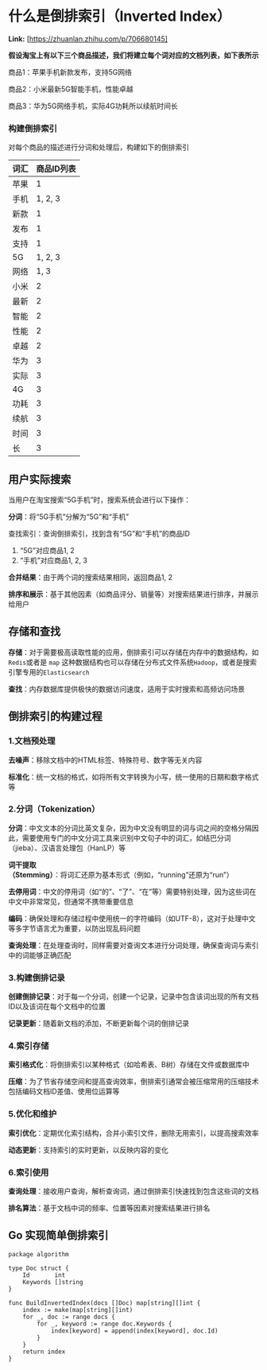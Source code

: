 # 什么是倒排索引（Inverted Index）



 **Link:** [https://zhuanlan.zhihu.com/p/706680145]



**假设淘宝上有以下三个商品描述，我们将建立每个词对应的文档列表，如下表所示**

商品1：苹果手机新款发布，支持5G网络

商品2：小米最新5G智能手机，性能卓越

商品3：华为5G网络手机，实际4G功耗所以续航时间长

### 构建倒排索引  

对每个商品的描述进行分词和处理后，构建如下的倒排索引

| 词汇 | 商品ID列表 |
| --- | --- |
| 苹果 | 1 |
| 手机 | 1, 2, 3 |
| 新款 | 1 |
| 发布 | 1 |
| 支持 | 1 |
| 5G | 1, 2, 3 |
| 网络 | 1, 3 |
| 小米 | 2 |
| 最新 | 2 |
| 智能 | 2 |
| 性能 | 2 |
| 卓越 | 2 |
| 华为 | 3 |
| 实际 | 3 |
| 4G | 3 |
| 功耗 | 3 |
| 续航 | 3 |
| 时间 | 3 |
| 长 | 3 |

## 用户实际搜索  

当用户在淘宝搜索“5G手机”时，搜索系统会进行以下操作：

**分词**：将“5G手机”分解为“5G”和“手机”

查找索引：查询倒排索引，找到含有“5G”和“手机”的商品ID

1. “5G”对应商品1, 2
2. “手机”对应商品1, 2, 3

**合并结果**：由于两个词的搜索结果相同，返回商品1, 2

**排序和展示**：基于其他因素（如商品评分、销量等）对搜索结果进行排序，并展示给用户

## 存储和查找  

**存储**：对于需要极高读取性能的应用，倒排索引可以存储在内存中的数据结构，如`Redis`或者是 `map` 这种数据结构也可以存储在分布式文件系统`Hadoop`，或者是搜索引擎专用的`Elasticsearch`

**查找**：内存数据库提供极快的数据访问速度，适用于实时搜索和高频访问场景

## 倒排索引的构建过程  
### 1.文档预处理  

**去噪声**：移除文档中的HTML标签、特殊符号、数字等无关内容

**标准化**：统一文档的格式，如将所有文字转换为小写，统一使用的日期和数字格式等

### 2.分词（Tokenization）  

**分词**：中文文本的分词比英文复杂，因为中文没有明显的词与词之间的空格分隔因此，需要使用专门的中文分词工具来识别中文句子中的词汇，如结巴分词（jieba）、汉语言处理包（HanLP）等

**词干提取（Stemming）**：将词汇还原为基本形式（例如，“running”还原为“run”）

**去停用词**：中文的停用词（如“的”、“了”、“在”等）需要特别处理，因为这些词在中文中非常常见，但通常不携带重要信息

**编码**：确保处理和存储过程中使用统一的字符编码（如UTF-8），这对于处理中文等多字节语言尤为重要，以防出现乱码问题

**查询处理**：在处理查询时，同样需要对查询文本进行分词处理，确保查询词与索引中的词能够正确匹配

### 3.构建倒排记录  

**创建倒排记录**：对于每一个分词，创建一个记录，记录中包含该词出现的所有文档ID以及该词在每个文档中的位置

**记录更新**：随着新文档的添加，不断更新每个词的倒排记录

### 4.索引存储  

**索引格式化**：将倒排索引以某种格式（如哈希表、B树）存储在文件或数据库中

**压缩**：为了节省存储空间和提高查询效率，倒排索引通常会被压缩常用的压缩技术包括编码文档ID差值、使用位运算等

### 5.优化和维护  

**索引优化**：定期优化索引结构，合并小索引文件，删除无用索引，以提高搜索效率

**动态更新**：支持索引的实时更新，以反映内容的变化

### 6.索引使用  

**查询处理**：接收用户查询，解析查询词，通过倒排索引快速找到包含这些词的文档

**排名算法**：基于文档中词的频率、位置等因素对搜索结果进行排名

## Go 实现简单倒排索引  
```
package algorithm

type Doc struct {
	Id       int
	Keywords []string
}

func BuildInvertedIndex(docs []Doc) map[string][]int {
	index := make(map[string][]int)
	for _, doc := range docs {
		for _, keyword := range doc.Keywords {
			index[keyword] = append(index[keyword], doc.Id)
		}
	}
	return index
}

```
